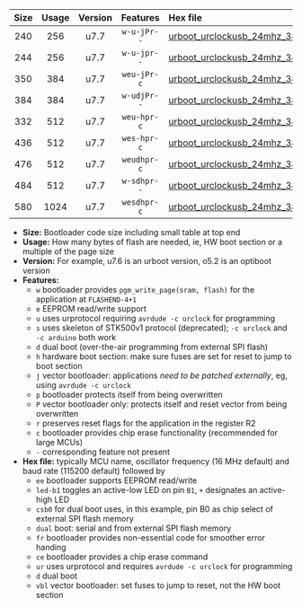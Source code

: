 |Size|Usage|Version|Features|Hex file|
|:-:|:-:|:-:|:-:|:--|
|240|256|u7.7|`w-u-jPr--`|[urboot_urclockusb_24mhz_38400bps_led+d5_ur_vbl.hex](https://raw.githubusercontent.com/stefanrueger/urboot.hex/main/boards/urclockusb/fcpu_24mhz/38400_bps/urboot_urclockusb_24mhz_38400bps_led+d5_ur_vbl.hex)|
|244|256|u7.7|`w-u-jpr--`|[urboot_urclockusb_24mhz_38400bps_led+d5_fr_ur_vbl.hex](https://raw.githubusercontent.com/stefanrueger/urboot.hex/main/boards/urclockusb/fcpu_24mhz/38400_bps/urboot_urclockusb_24mhz_38400bps_led+d5_fr_ur_vbl.hex)|
|350|384|u7.7|`weu-jPr-c`|[urboot_urclockusb_24mhz_38400bps_ee_led+d5_fr_ce_ur_vbl.hex](https://raw.githubusercontent.com/stefanrueger/urboot.hex/main/boards/urclockusb/fcpu_24mhz/38400_bps/urboot_urclockusb_24mhz_38400bps_ee_led+d5_fr_ce_ur_vbl.hex)|
|384|384|u7.7|`w-udjPr--`|[urboot_urclockusb_24mhz_38400bps_led+d5_csb0_dual_ur_vbl.hex](https://raw.githubusercontent.com/stefanrueger/urboot.hex/main/boards/urclockusb/fcpu_24mhz/38400_bps/urboot_urclockusb_24mhz_38400bps_led+d5_csb0_dual_ur_vbl.hex)|
|332|512|u7.7|`weu-hpr-c`|[urboot_urclockusb_24mhz_38400bps_ee_led+d5_fr_ce_ur.hex](https://raw.githubusercontent.com/stefanrueger/urboot.hex/main/boards/urclockusb/fcpu_24mhz/38400_bps/urboot_urclockusb_24mhz_38400bps_ee_led+d5_fr_ce_ur.hex)|
|436|512|u7.7|`wes-hpr-c`|[urboot_urclockusb_24mhz_38400bps_ee_led+d5_fr_ce.hex](https://raw.githubusercontent.com/stefanrueger/urboot.hex/main/boards/urclockusb/fcpu_24mhz/38400_bps/urboot_urclockusb_24mhz_38400bps_ee_led+d5_fr_ce.hex)|
|476|512|u7.7|`weudhpr-c`|[urboot_urclockusb_24mhz_38400bps_ee_led+d5_csb0_dual_fr_ce_ur.hex](https://raw.githubusercontent.com/stefanrueger/urboot.hex/main/boards/urclockusb/fcpu_24mhz/38400_bps/urboot_urclockusb_24mhz_38400bps_ee_led+d5_csb0_dual_fr_ce_ur.hex)|
|484|512|u7.7|`w-sdhpr--`|[urboot_urclockusb_24mhz_38400bps_led+d5_csb0_dual_fr.hex](https://raw.githubusercontent.com/stefanrueger/urboot.hex/main/boards/urclockusb/fcpu_24mhz/38400_bps/urboot_urclockusb_24mhz_38400bps_led+d5_csb0_dual_fr.hex)|
|580|1024|u7.7|`wesdhpr-c`|[urboot_urclockusb_24mhz_38400bps_ee_led+d5_csb0_dual_fr_ce.hex](https://raw.githubusercontent.com/stefanrueger/urboot.hex/main/boards/urclockusb/fcpu_24mhz/38400_bps/urboot_urclockusb_24mhz_38400bps_ee_led+d5_csb0_dual_fr_ce.hex)|

- **Size:** Bootloader code size including small table at top end
- **Usage:** How many bytes of flash are needed, ie, HW boot section or a multiple of the page size
- **Version:** For example, u7.6 is an urboot version, o5.2 is an optiboot version
- **Features:**
  + `w` bootloader provides `pgm_write_page(sram, flash)` for the application at `FLASHEND-4+1`
  + `e` EEPROM read/write support
  + `u` uses urprotocol requiring `avrdude -c urclock` for programming
  + `s` uses skeleton of STK500v1 protocol (deprecated); `-c urclock` and `-c arduino` both work
  + `d` dual boot (over-the-air programming from external SPI flash)
  + `h` hardware boot section: make sure fuses are set for reset to jump to boot section
  + `j` vector bootloader: applications *need to be patched externally*, eg, using `avrdude -c urclock`
  + `p` bootloader protects itself from being overwritten
  + `P` vector bootloader only: protects itself and reset vector from being overwritten
  + `r` preserves reset flags for the application in the register R2
  + `c` bootloader provides chip erase functionality (recommended for large MCUs)
  + `-` corresponding feature not present
- **Hex file:** typically MCU name, oscillator frequency (16 MHz default) and baud rate (115200 default) followed by
  + `ee` bootloader supports EEPROM read/write
  + `led-b1` toggles an active-low LED on pin `B1`, `+` designates an active-high LED
  + `csb0` for dual boot uses, in this example, pin B0 as chip select of external SPI flash memory
  + `dual` boot: serial and from external SPI flash memory
  + `fr` bootloader provides non-essential code for smoother error handing
  + `ce` bootloader provides a chip erase command
  + `ur` uses urprotocol and requires `avrdude -c urclock` for programming
  + `d` dual boot
  + `vbl` vector bootloader: set fuses to jump to reset, not the HW boot section
